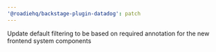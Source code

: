 ```yaml
---
'@roadiehq/backstage-plugin-datadog': patch
---
```


Update default filtering to be based on required annotation for the new frontend system components
